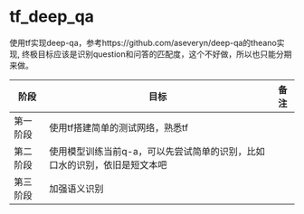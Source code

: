 # tf_deep_qa

使用tf实现deep-qa，参考https://github.com/aseveryn/deep-qa的theano实现, 终极目标应该是识别question和问答的匹配度，这个不好做，所以也只能分期来做。

|阶段|目标|备注
|---|---|---
第一阶段|使用tf搭建简单的测试网络，熟悉tf|
第二阶段|使用模型训练当前q-a，可以先尝试简单的识别，比如口水的识别，依旧是短文本吧|
第三阶段|加强语义识别|


